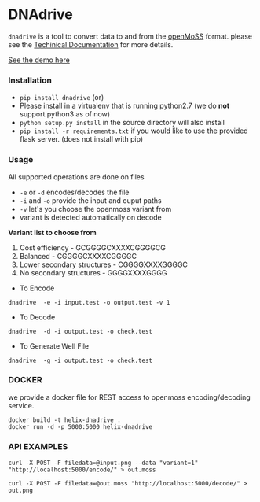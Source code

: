 # DNAdrive

`dnadrive` is a tool to convert data to and from the [openMoSS](http://openmoss.org) format.
please see the [Techinical Documentation](https://openmoss.org/docs/MoSS.pdf) for more details.

[See the demo here](https://openmoss.org/file/)

### Installation

* `pip install dnadrive`
(or)
* Please install in a virtualenv that is running python2.7 (we do **not** support python3 as of now)
* `python setup.py install` in the source directory will also install
* `pip install -r requirements.txt` if you would like to use the provided flask server. (does not install with pip)

### Usage

All supported operations are done on files
*	`-e` or `-d` encodes/decodes the file
*	`-i` and `-o` provide the input and ouput paths
*	`-v` let's you choose the openmoss variant from
*	variant is detected automatically on decode

**Variant list to choose from**

1. Cost efficiency - GCGGGGCXXXXCGGGGCG
2. Balanced - CGGGGCXXXXCGGGGC
3. Lower secondary structures - CGGGGXXXXGGGGC
4. No secondary structures - GGGGXXXXGGGG

* To Encode
```
dnadrive  -e -i input.test -o output.test -v 1
```
* To Decode
```
dnadrive  -d -i output.test -o check.test 
```
* To Generate Well File
```
dnadrive  -g -i output.test -o check.test 
```

### DOCKER
we provide a docker file for REST access to openmoss encoding/decoding service.
```
docker build -t helix-dnadrive .
docker run -d -p 5000:5000 helix-dnadrive
```

### API EXAMPLES

```
curl -X POST -F filedata=@input.png --data "variant=1" "http://localhost:5000/encode/" > out.moss

curl -X POST -F filedata=@out.moss "http://localhost:5000/decode/" > out.png
```


